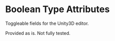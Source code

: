 # Boolean Type Attributes
Toggleable fields for the Unity3D editor.

Provided as is. Not fully tested.
